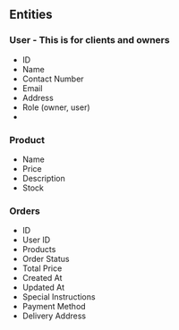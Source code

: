 ## Entities

### User - This is for clients and owners

* ID
* Name
* Contact Number
* Email
* Address
* Role (owner, user)
* 


### Product

* Name
* Price
* Description
* Stock


### Orders

* ID
* User ID
* Products
* Order Status
* Total Price
* Created At
* Updated At
* Special Instructions
* Payment Method
* Delivery Address
